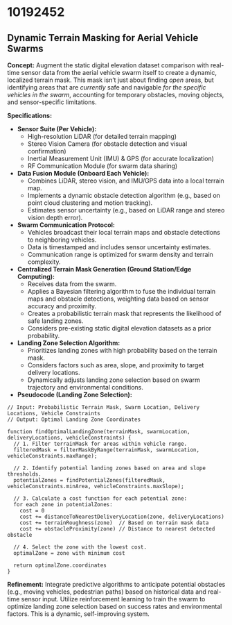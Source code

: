 # 10192452

## Dynamic Terrain Masking for Aerial Vehicle Swarms

**Concept:** Augment the static digital elevation dataset comparison with real-time sensor data from the aerial vehicle swarm itself to create a dynamic, localized terrain mask. This mask isn’t just about finding *open* areas, but identifying areas that are *currently* safe and navigable *for the specific vehicles in the swarm*, accounting for temporary obstacles, moving objects, and sensor-specific limitations.

**Specifications:**

*   **Sensor Suite (Per Vehicle):**
    *   High-resolution LiDAR (for detailed terrain mapping)
    *   Stereo Vision Camera (for obstacle detection and visual confirmation)
    *   Inertial Measurement Unit (IMU) & GPS (for accurate localization)
    *   RF Communication Module (for swarm data sharing)
*   **Data Fusion Module (Onboard Each Vehicle):**
    *   Combines LiDAR, stereo vision, and IMU/GPS data into a local terrain map.
    *   Implements a dynamic obstacle detection algorithm (e.g., based on point cloud clustering and motion tracking).
    *   Estimates sensor uncertainty (e.g., based on LiDAR range and stereo vision depth error).
*   **Swarm Communication Protocol:**
    *   Vehicles broadcast their local terrain maps and obstacle detections to neighboring vehicles.
    *   Data is timestamped and includes sensor uncertainty estimates.
    *   Communication range is optimized for swarm density and terrain complexity.
*   **Centralized Terrain Mask Generation (Ground Station/Edge Computing):**
    *   Receives data from the swarm.
    *   Applies a Bayesian filtering algorithm to fuse the individual terrain maps and obstacle detections, weighting data based on sensor accuracy and proximity.
    *   Creates a probabilistic terrain mask that represents the likelihood of safe landing zones.
    *   Considers pre-existing static digital elevation datasets as a prior probability.
*   **Landing Zone Selection Algorithm:**
    *   Prioritizes landing zones with high probability based on the terrain mask.
    *   Considers factors such as area, slope, and proximity to target delivery locations.
    *   Dynamically adjusts landing zone selection based on swarm trajectory and environmental conditions.
*   **Pseudocode (Landing Zone Selection):**

```
// Input: Probabilistic Terrain Mask, Swarm Location, Delivery Locations, Vehicle Constraints
// Output: Optimal Landing Zone Coordinates

function findOptimalLandingZone(terrainMask, swarmLocation, deliveryLocations, vehicleConstraints) {
  // 1. Filter terrainMask for areas within vehicle range.
  filteredMask = filterMaskByRange(terrainMask, swarmLocation, vehicleConstraints.maxRange);

  // 2. Identify potential landing zones based on area and slope thresholds.
  potentialZones = findPotentialZones(filteredMask, vehicleConstraints.minArea, vehicleConstraints.maxSlope);

  // 3. Calculate a cost function for each potential zone:
  for each zone in potentialZones:
    cost = 0
    cost += distanceToNearestDeliveryLocation(zone, deliveryLocations)
    cost += terrainRoughness(zone)  // Based on terrain mask data
    cost += obstacleProximity(zone) // Distance to nearest detected obstacle

  // 4. Select the zone with the lowest cost.
  optimalZone = zone with minimum cost

  return optimalZone.coordinates
}
```

**Refinement:** Integrate predictive algorithms to anticipate potential obstacles (e.g., moving vehicles, pedestrian paths) based on historical data and real-time sensor input. Utilize reinforcement learning to train the swarm to optimize landing zone selection based on success rates and environmental factors. This is a dynamic, self-improving system.